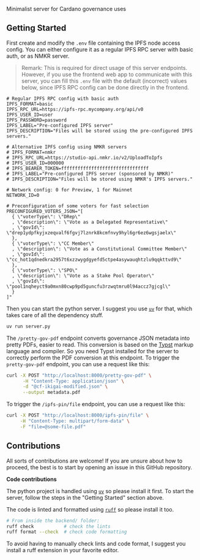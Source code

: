 Minimalist server for Cardano governance uses

## Getting Started

First create and modify the `.env` file containing the IPFS node access config.
You can either configure it as a regular IPFS RPC server with basic auth,
or as NMKR server.

> Remark: This is required for direct usage of this server endpoints.
> However, if you use the frontend web app to communicate with this server,
> you can fill this `.env` file with the default (incorrect) values below,
> since IPFS RPC config can be done directly in the frontend.

```env
# Regular IPFS RPC config with basic auth
IPFS_FORMAT=basic
IPFS_RPC_URL=https://ipfs-rpc.mycompany.org/api/v0
IPFS_USER_ID=user
IPFS_PASSWORD=password
IPFS_LABEL="Pre-configured IPFS server"
IPFS_DESCRIPTION="Files will be stored using the pre-configured IPFS servers."

# Alternative IPFS config using NMKR servers
# IPFS_FORMAT=nmkr
# IPFS_RPC_URL=https://studio-api.nmkr.io/v2/UploadToIpfs
# IPFS_USER_ID=000000
# IPFS_BEARER_TOKEN=ffffffffffffffffffffffffffffffff
# IPFS_LABEL="Pre-configured IPFS server (sponsored by NMKR)"
# IPFS_DESCRIPTION="Files will be stored using NMKR's IPFS servers."

# Network config: 0 for Preview, 1 for Mainnet
NETWORK_ID=0

# Preconfiguration of some voters for fast selection
PRECONFIGURED_VOTERS_JSON="[
  { \"voterType\": \"DRep\"
  , \"description\": \"Vote as a Delegated Representative\"
  , \"govId\": \"drep1ydpfkyjxzeqvalf6fgvj7lznrk8kcmfnvy9hyl6gr6ez6wgsjaelx\"
  },
  { \"voterType\": \"CC Member\"
  , \"description\": \"Vote as a Constitutional Committee Member\"
  , \"govId\": \"cc_hot1qdnedkra2957t6xzzwygdgyefd5ctpe4asywauqhtzlu9qqkttvd9\"
  },
  { \"voterType\": \"SPO\"
  , \"description\": \"Vote as a Stake Pool Operator\"
  , \"govId\": \"pool1nqheyct9a0mxn80cwp9pd5guncfu3rzwqtmru0l94accz7gjcgl\"
  }
]"
```

Then you can start the python server.
I suggest you use [`uv`](https://docs.astral.sh/uv/) for that, which takes care of all the dependency stuff.

```sh
uv run server.py
```

The `/pretty-gov-pdf` endpoint converts governance JSON metadata into pretty PDFs, easier to read.
This conversion is based on the [Typst](https://typst.app/docs/) markup language and compiler.
So you need Typst installed for the server to correctly perform the PDF conversion at this endpoint.
To trigger the `pretty-gov-pdf` endpoint, you can use a request like this:

```sh
curl -X POST "http://localhost:8000/pretty-gov-pdf" \
      -H "Content-Type: application/json" \
      -d "@cf-ikigai-modified.json" \
      --output metadata.pdf
```

To trigger the `/ipfs-pin/file` endpoint, you can use a request like this:

```sh
curl -X POST "http://localhost:8000/ipfs-pin/file" \
     -H "Content-Type: multipart/form-data" \
     -F "file=@some-file.pdf"
```

## Contributions

All sorts of contributions are welcome!
If you are unsure about how to proceed, the best is to start by opening an issue in this GitHub repository.

**Code contributions**

The python project is handled using [`uv`](https://docs.astral.sh/uv/) so please install it first.
To start the server, follow the steps in the "Getting Started" section above.

The code is linted and formatted using [`ruff`](https://docs.astral.sh/ruff/) so please install it too.

```sh
# From inside the backend/ folder:
ruff check           # check the lints
ruff format --check  # check code formatting
```

To avoid having to manually check lints and code format, I suggest you install a ruff extension in your favorite editor.
